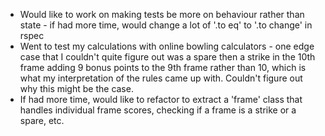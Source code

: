 * Would like to work on making tests be more on behaviour rather than state - if had more time, would change a lot of '.to eq' to '.to change' in rspec
* Went to test my calculations with online bowling calculators - one edge case that I couldn't quite figure out was a spare then a strike in the 10th frame adding 9 bonus points to the 9th frame rather than 10, which is what my interpretation of the rules came up with. Couldn't figure out why this might be the case.
* If had more time, would like to refactor to extract a 'frame' class that handles individual frame scores, checking if a frame is a strike or a spare, etc.